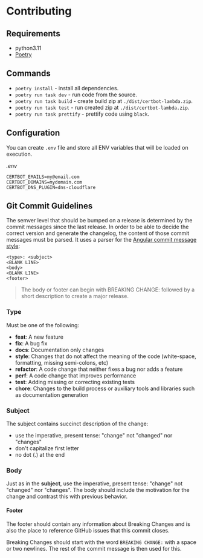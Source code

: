 # Contributing

## Requirements

* python3.11
* [Poetry](https://python-poetry.org/docs/#installation)

## Commands

* `poetry install` - install all dependencies.
* `poetry run task dev` - run code from the source.
* `poetry run task build` - create build zip at `./dist/certbot-lambda.zip`.
* `poetry run task test` - run created zip at `./dist/certbot-lambda.zip`.
* `poetry run task prettify` - prettify code using `black`.

## Configuration

You can create `.env` file and store all ENV variables that will be loaded on execution.

_.env_

```
CERTBOT_EMAILS=my@email.com
CERTBOT_DOMAINS=mydomain.com
CERTBOT_DNS_PLUGIN=dns-cloudflare
```

## Git Commit Guidelines

The semver level that should be bumped on a release is determined by the commit messages since the last release. In order to be able to decide the correct version and generate the changelog, the content of those commit messages must be parsed. It uses a parser for the [Angular commit message style](https://github.com/angular/angular.js/blob/master/DEVELOPERS.md#commits):

```
<type>: <subject>
<BLANK LINE>
<body>
<BLANK LINE>
<footer>
```

> The body or footer can begin with BREAKING CHANGE: followed by a short description to create a major release.

### Type

Must be one of the following:

* **feat**: A new feature
* **fix**: A bug fix
* **docs**: Documentation only changes
* **style**: Changes that do not affect the meaning of the code (white-space, formatting, missing semi-colons, etc)
* **refactor**: A code change that neither fixes a bug nor adds a feature
* **perf**: A code change that improves performance
* **test**: Adding missing or correcting existing tests
* **chore**: Changes to the build process or auxiliary tools and libraries such as documentation generation

### Subject

The subject contains succinct description of the change:

* use the imperative, present tense: "change" not "changed" nor "changes"
* don't capitalize first letter
* no dot (.) at the end

### Body

Just as in the **subject**, use the imperative, present tense: "change" not "changed" nor "changes". The body should include the motivation for the change and contrast this with previous behavior.


#### Footer

The footer should contain any information about Breaking Changes and is also the place to reference GitHub issues that this commit closes.

Breaking Changes should start with the word `BREAKING CHANGE:` with a space or two newlines. The rest of the commit message is then used for this.
